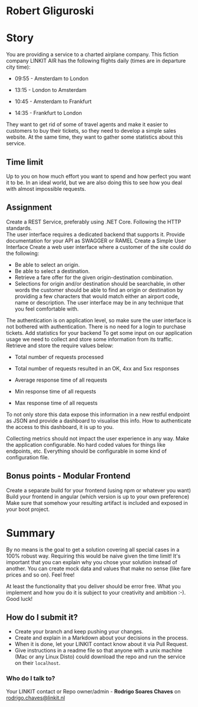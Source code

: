 # Robert Gliguroski


# Story
You are providing a service to a charted airplane company. This fiction company LINKIT AIR has the following flights daily (times are in departure city time):

* 09:55 - Amsterdam to London 

* 13:15 - London to Amsterdam

* 10:45 - Amsterdam to Frankfurt

* 14:35 - Frankfurt to London

They want to get rid of some of travel agents and make it easier to customers to buy their tickets, so they need to develop a simple sales website. 
At the same time, they want to gather some statistics about this service.

## Time limit
Up to you on how much effort you want to spend and how perfect you want it to be. In an ideal world, but we are also doing this to see how you deal with almost impossible requests.

## Assignment
Create a REST Service, preferably using .NET Core. Following the HTTP standards.  
The user interface requires a dedicated backend that supports it.
Provide documentation for your API as SWAGGER or RAMEL
Create a Simple User Interface
Create a web user interface where a customer of the site could do the following:

* Be able to select an origin.
* Be able to select a destination.
* Retrieve a fare offer for the given origin-destination combination.
* Selections for origin and/or destination should be searchable, in other words the customer should be able to find an origin or destination by providing a few characters that would match either an airport code, name or description. The user interface may be in any technique that you feel comfortable with.

The authentication is on application level, so make sure the user interface is not bothered with authentication. There is no need for a login to purchase tickets.
Add statistics for your backend
To get some input on our application usage we need to collect and store some information from its traffic. Retrieve and store the require values below:

* Total number of requests processed

* Total number of requests resulted in an OK, 4xx and 5xx responses

* Average response time of all requests

* Min response time of all requests

* Max response time of all requests

To not only store this data expose this information in a new restful endpoint as JSON and provide a dashboard to visualise this info. How to authenticate the access to this dashboard, it is up to you.

Collecting metrics should not impact the user experience in any way.
Make the application configurable. No hard coded values for things like endpoints, etc. Everything should be configurable in some kind of configuration file.

## Bonus points - Modular Frontend 
Create a separate build for your frontend (using npm or whatever you want)
Build your frontend in angular (which version is up to your own preference)
Make sure that somehow your resulting artifact is included and exposed in your boot project.


# Summary #
By no means is the goal to get a solution covering all special cases in a 100% robust way. Requiring this would be naive given the time limit! It's important that you can explain why you chose your solution instead of another. You can create mock data and values that make no sense (like fare prices and so on). Feel free!

At least the functionality that you deliver should be error free. What you implement and how you do it is subject to your creativity and ambition :-). Good luck!

## How do I submit it? ##
* Create your branch and keep pushing your changes. 
* Create and explain in a Markdown about your decisions in the process.
* When it is done, let your LINKIT contact know about it via Pull Request.
* Give instructions in a readme file so that anyone with a unix machine (Mac or any Linux Disto) could download the repo and run the service on their `localhost`.

### Who do I talk to? ###
Your LINKIT contact or Repo owner/admin - **Rodrigo Soares Chaves** on rodrigo.chaves@linkit.nl 